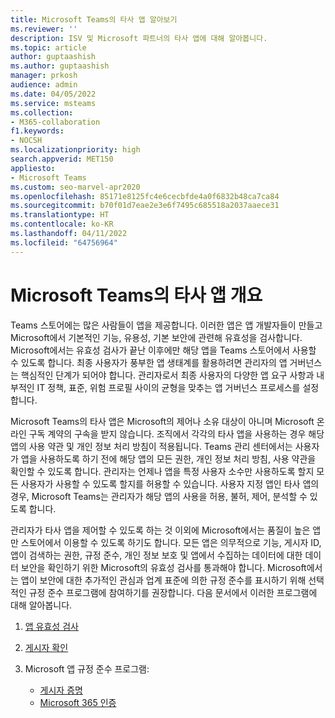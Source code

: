 ```yaml
---
title: Microsoft Teams의 타사 앱 알아보기
ms.reviewer: ''
description: ISV 및 Microsoft 파트너의 타사 앱에 대해 알아봅니다.
ms.topic: article
author: guptaashish
ms.author: guptaashish
manager: prkosh
audience: admin
ms.date: 04/05/2022
ms.service: msteams
ms.collection:
- M365-collaboration
f1.keywords:
- NOCSH
ms.localizationpriority: high
search.appverid: MET150
appliesto:
- Microsoft Teams
ms.custom: seo-marvel-apr2020
ms.openlocfilehash: 85171e8125fc4e6cecbfde4a0f6832b48ca7ca84
ms.sourcegitcommit: b70f01d7eae2e3e6f7495c685518a2037aaece31
ms.translationtype: HT
ms.contentlocale: ko-KR
ms.lasthandoff: 04/11/2022
ms.locfileid: "64756964"
---
```

# <a name="overview-of-third-party-apps-in-microsoft-teams"></a>Microsoft Teams의 타사 앱 개요

Teams 스토어에는 많은 사람들이 앱을 제공합니다. 이러한 앱은 앱 개발자들이 만들고 Microsoft에서 기본적인 기능, 유용성, 기본 보안에 관련해 유효성을 검사합니다. Microsoft에서는 유효성 검사가 끝난 이후에만 해당 앱을 Teams 스토어에서 사용할 수 있도록 합니다. 최종 사용자가 풍부한 앱 생태계를 활용하려면 관리자의 앱 거버넌스는 핵심적인 단계가 되어야 합니다. 관리자로서 최종 사용자의 다양한 앱 요구 사항과 내부적인 IT 정책, 표준, 위험 프로필 사이의 균형을 맞추는 앱 거버넌스 프로세스를 설정합니다.

Microsoft Teams의 타사 앱은 Microsoft의 제어나 소유 대상이 아니며 Microsoft 온라인 구독 계약의 구속을 받지 않습니다. 조직에서 각각의 타사 앱을 사용하는 경우 해당 앱의 사용 약관 및 개인 정보 처리 방침이 적용됩니다. Teams 관리 센터에서는 사용자가 앱을 사용하도록 하기 전에 해당 앱의 모든 권한, 개인 정보 처리 방침, 사용 약관을 확인할 수 있도록 합니다. 관리자는 언제나 앱을 특정 사용자 소수만 사용하도록 할지 모든 사용자가 사용할 수 있도록 할지를 허용할 수 있습니다. 사용자 지정 앱인 타사 앱의 경우, Microsoft Teams는 관리자가 해당 앱의 사용을 허용, 불허, 제어, 분석할 수 있도록 합니다.

관리자가 타사 앱을 제어할 수 있도록 하는 것 이외에 Microsoft에서는 품질이 높은 앱만 스토어에서 이용할 수 있도록 하기도 합니다. 모든 앱은 의무적으로 기능, 게시자 ID, 앱이 검색하는 권한, 규정 준수, 개인 정보 보호 및 앱에서 수집하는 데이터에 대한 데이터 보안을 확인하기 위한 Microsoft의 유효성 검사를 통과해야 합니다. Microsoft에서는 앱이 보안에 대한 추가적인 관심과 업계 표준에 의한 규정 준수를 표시하기 위해 선택적인 규정 준수 프로그램에 참여하기를 권장합니다. 다음 문서에서 이러한 프로그램에 대해 알아봅니다.

1. [앱 유효성 검사](overview-of-app-validation.md#app-validation-and-testing)
1. [게시자 확인](overview-of-app-validation.md#publisher-verification)
1. Microsoft 앱 규정 준수 프로그램:

   * [게시자 증명](overview-of-app-certification.md#publisher-attestation)
   * [Microsoft 365 인증](overview-of-app-certification.md#microsoft-365-certification)
